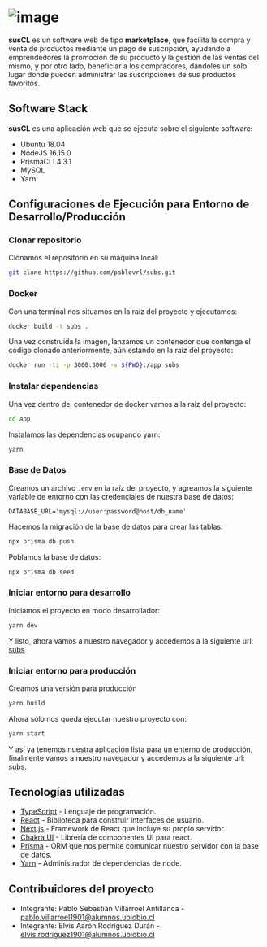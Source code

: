 # ![image](https://user-images.githubusercontent.com/62177255/188337689-f9367ee2-3041-4598-8d57-e8c0df556d75.png)


**susCL** es un software web de tipo **marketplace**, que facilita la compra y venta de productos mediante un pago de suscripción, ayudando a emprendedores la promoción de su producto y la gestión de las ventas del mismo, y por otro lado, beneficiar a los compradores, dándoles un sólo lugar donde pueden administrar las suscripciones de sus productos favoritos.

## Software Stack

**susCL** es una aplicación web que se ejecuta sobre el siguiente software:

- Ubuntu 18.04
- NodeJS 16.15.0
- PrismaCLI 4.3.1
- MySQL
- Yarn

## Configuraciones de Ejecución para Entorno de Desarrollo/Producción

### Clonar repositorio
Clonamos el repositorio en su máquina local:
```bash
git clone https://github.com/pablovrl/subs.git
```

### Docker
Con una terminal nos situamos en la raíz del proyecto y ejecutamos:
```bash
docker build -t subs .
```
Una vez construida la imagen, lanzamos un contenedor que contenga el código clonado anteriormente, aún estando en la raíz del proyecto: 
```bash
docker run -ti -p 3000:3000 -v ${PWD}:/app subs
```

### Instalar dependencias
Una vez dentro del contenedor de docker vamos a la raiz del proyecto:
```bash
cd app
```
Instalamos las dependencias ocupando yarn:
```bash
yarn
```

### Base de Datos
Creamos un archivo `.env` en la raíz del proyecto, y agreamos la siguiente variable de entorno con las credenciales de nuestra base de datos:
```env
DATABASE_URL='mysql://user:password@host/db_name'
```
Hacemos la migración de la base de datos para crear las tablas:
```bash
npx prisma db push
```
Poblamos la base de datos:
```bash
npx prisma db seed
```
### Iniciar entorno para desarrollo
Iniciamos el proyecto en modo desarrollador:
```bash
yarn dev
```
Y listo, ahora vamos a nuestro navegador y accedemos a la siguiente url: [subs](http://localhost:3000 "subs").

### Iniciar entorno para producción
Creamos una versión para producción
```bash
yarn build
```
Ahora sólo nos queda ejecutar nuestro proyecto con:
```bash
yarn start
```
Y así ya tenemos nuestra aplicación lista para un enterno de producción, finalmente vamos a nuestro navegador y accedemos a la siguiente url: [subs](http://localhost:3000 "subs").

## Tecnologías utilizadas
- [TypeScript](https://www.typescriptlang.org/) - Lenguaje de programación.
- [React](https://es.reactjs.org/) - Biblioteca para construir interfaces de usuario.
- [Next.js](https://nextjs.org "Next.js") - Framework de React que incluye su propio servidor.
- [Chakra UI](https://chakra-ui.com/ "Chakra UI") - Librería de componentes UI para react.
- [Prisma](https://prisma.io "Prisma") - ORM que nos permite comunicar nuestro servidor con la base de datos.
- [Yarn](https://yarnpkg.com/ "Yarn") - Administrador de dependencias de node.

## Contribuidores del proyecto
- Integrante: Pablo Sebastián Villarroel Antillanca - pablo.villarroel1901@alumnos.ubiobio.cl
- Integrante: Elvis Aarón Rodríguez Durán - elvis.rodriguez1901@alumnos.ubiobio.cl
